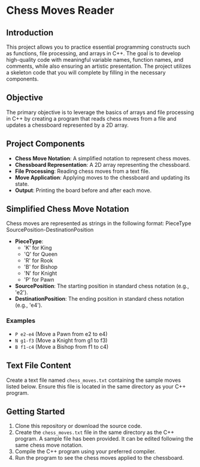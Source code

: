 # Chess Moves Reader

## Introduction
This project allows you to practice essential programming constructs such as functions, file processing, and arrays in C++. The goal is to develop high-quality code with meaningful variable names, function names, and comments, while also ensuring an artistic presentation. The project utilizes a skeleton code that you will complete by filling in the necessary components.

## Objective
The primary objective is to leverage the basics of arrays and file processing in C++ by creating a program that reads chess moves from a file and updates a chessboard represented by a 2D array.

## Project Components
- **Chess Move Notation**: A simplified notation to represent chess moves.
- **Chessboard Representation**: A 2D array representing the chessboard.
- **File Processing**: Reading chess moves from a text file.
- **Move Application**: Applying moves to the chessboard and updating its state.
- **Output**: Printing the board before and after each move.

## Simplified Chess Move Notation
Chess moves are represented as strings in the following format:
PieceType SourcePosition-DestinationPosition

- **PieceType**: 
  - 'K' for King
  - 'Q' for Queen
  - 'R' for Rook
  - 'B' for Bishop
  - 'N' for Knight
  - 'P' for Pawn
- **SourcePosition**: The starting position in standard chess notation (e.g., 'e2').
- **DestinationPosition**: The ending position in standard chess notation (e.g., 'e4').
 ### Examples
- `P e2-e4` (Move a Pawn from e2 to e4)
- `N g1-f3` (Move a Knight from g1 to f3)
- `B f1-c4` (Move a Bishop from f1 to c4)

## Text File Content
Create a text file named `chess_moves.txt` containing the sample moves listed below. Ensure this file is located in the same directory as your C++ program.


## Getting Started
1. Clone this repository or download the source code.
2. Create the `chess_moves.txt` file in the same directory as the C++ program. A sample file has been provided. It can be edited following the same chess move notation.
3. Compile the C++ program using your preferred compiler.
4. Run the program to see the chess moves applied to the chessboard.
